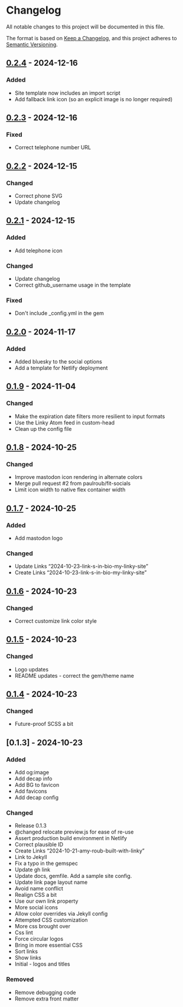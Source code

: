 # Changelog

All notable changes to this project will be documented in this file.

The format is based on [Keep a Changelog](https://keepachangelog.com/en/1.0.0/),
and this project adheres to [Semantic Versioning](https://semver.org/spec/v2.0.0.html).

## [0.2.4] - 2024-12-16

### Added

- Site template now includes an import script
- Add fallback link icon (so an explicit image is no longer required)

## [0.2.3] - 2024-12-16

### Fixed

- Correct telephone number URL

## [0.2.2] - 2024-12-15

### Changed

- Correct phone SVG
- Update changelog

## [0.2.1] - 2024-12-15

### Added

- Add telephone icon

### Changed

- Update changelog
- Correct github_username usage in the template

### Fixed

- Don't include _config.yml in the gem

## [0.2.0] - 2024-11-17

### Added

- Added bluesky to the social options
- Add a template for Netlify deployment

## [0.1.9] - 2024-11-04

### Changed

- Make the expiration date filters more resilient to input formats
- Use the Linky Atom feed in custom-head
- Clean up the config file

## [0.1.8] - 2024-10-25

### Changed

- Improve mastodon icon rendering in alternate colors
- Merge pull request #2 from paulroub/fit-socials
- Limit icon width to native flex container width

## [0.1.7] - 2024-10-25

### Added

- Add mastodon logo

### Changed

- Update Links “2024-10-23-link-s-in-bio-my-linky-site”
- Create Links “2024-10-23-link-s-in-bio-my-linky-site”

## [0.1.6] - 2024-10-23

### Changed

- Correct customize link color style

## [0.1.5] - 2024-10-23

### Changed

- Logo updates
- README updates - correct the gem/theme name

## [0.1.4] - 2024-10-23

### Changed

- Future-proof SCSS a bit

## [0.1.3] - 2024-10-23

### Added

- Add og:image
- Add decap info
- Add BG to favicon
- Add favicons
- Add decap config

### Changed

- Release 0.1.3
- @changed relocate preview.js for ease of re-use
- Assert production build environment in Netlify
- Correct plausible ID
- Create Links “2024-10-21-amy-roub-built-with-linky”
- Link to Jekyll
- Fix a typo in the gemspec
- Update gh link
- Update docs, gemfile. Add a sample site config.
- Update link page layout name
- Avoid name conflict
- Realign CSS a bit
- Use our own link property
- More social icons
- Allow color overrides via Jekyll config
- Attempted CSS customization
- More css brought over
- Css lint
- Force circular logos
- Bring in more essential CSS
- Sort links
- Show links
- Initial - logos and titles

### Removed

- Remove debugging code
- Remove extra front matter

[0.2.4]: https://github.com/paulroub/linky/compare/v0.2.3..v0.2.4
[0.2.3]: https://github.com/paulroub/linky/compare/0.2.2..v0.2.3
[0.2.2]: https://github.com/paulroub/linky/compare/v0.2.1..0.2.2
[0.2.1]: https://github.com/paulroub/linky/compare/v0.2.0..v0.2.1
[0.2.0]: https://github.com/paulroub/linky/compare/0.1.9..v0.2.0
[0.1.9]: https://github.com/paulroub/linky/compare/0.1.8..0.1.9
[0.1.8]: https://github.com/paulroub/linky/compare/0.1.7..0.1.8
[0.1.7]: https://github.com/paulroub/linky/compare/0.1.6..0.1.7
[0.1.6]: https://github.com/paulroub/linky/compare/0.1.5..0.1.6
[0.1.5]: https://github.com/paulroub/linky/compare/0.1.4..0.1.5
[0.1.4]: https://github.com/paulroub/linky/compare/0.1.3..0.1.4

<!-- generated by git-cliff -->
